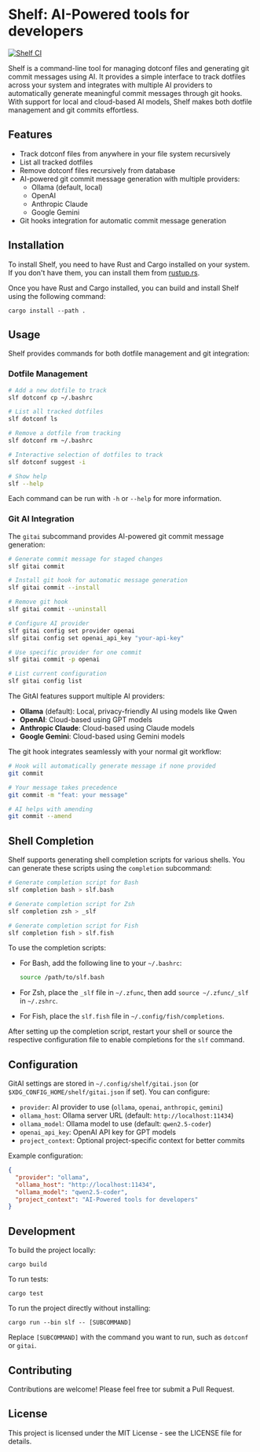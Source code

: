 # Shelf: AI-Powered tools for developers

[![Shelf CI](https://github.com/ab22593k/shelf/actions/workflows/ci.yml/badge.svg)](https://github.com/ab22593k/shelf/actions/workflows/ci.yml)

Shelf is a command-line tool for managing dotconf files and generating git
commit messages using AI. It provides a simple interface to track dotfiles
across your system and integrates with multiple AI providers to automatically
generate meaningful commit messages through git hooks. With support for local
and cloud-based AI models, Shelf makes both dotfile management and git commits effortless.

## Features

- Track dotconf files from anywhere in your file system recursively
- List all tracked dotfiles
- Remove dotconf files recursively from database
- AI-powered git commit message generation with multiple providers:
  - Ollama (default, local)
  - OpenAI
  - Anthropic Claude
  - Google Gemini
- Git hooks integration for automatic commit message generation

## Installation

To install Shelf, you need to have Rust and Cargo installed on your system. If you don't have them, you can install them from [rustup.rs](https://rustup.rs/).

Once you have Rust and Cargo installed, you can build and install Shelf using the following command:

```
cargo install --path .
```
## Usage

Shelf provides commands for both dotfile management and git integration:

### Dotfile Management

```bash
# Add a new dotfile to track
slf dotconf cp ~/.bashrc

# List all tracked dotfiles
slf dotconf ls

# Remove a dotfile from tracking
slf dotconf rm ~/.bashrc

# Interactive selection of dotfiles to track
slf dotconf suggest -i

# Show help
slf --help
```

Each command can be run with `-h` or `--help` for more information.

### Git AI Integration

The `gitai` subcommand provides AI-powered git commit message generation:

```bash
# Generate commit message for staged changes
slf gitai commit

# Install git hook for automatic message generation
slf gitai commit --install

# Remove git hook
slf gitai commit --uninstall

# Configure AI provider
slf gitai config set provider openai
slf gitai config set openai_api_key "your-api-key"

# Use specific provider for one commit
slf gitai commit -p openai

# List current configuration
slf gitai config list
```

The GitAI features support multiple AI providers:
- **Ollama** (default): Local, privacy-friendly AI using models like Qwen
- **OpenAI**: Cloud-based using GPT models
- **Anthropic Claude**: Cloud-based using Claude models
- **Google Gemini**: Cloud-based using Gemini models

The git hook integrates seamlessly with your normal git workflow:
```bash
# Hook will automatically generate message if none provided
git commit

# Your message takes precedence
git commit -m "feat: your message"

# AI helps with amending
git commit --amend
```

## Shell Completion

Shelf supports generating shell completion scripts for various shells. You can generate these scripts using the `completion` subcommand:

```bash
# Generate completion script for Bash
slf completion bash > slf.bash

# Generate completion script for Zsh
slf completion zsh > _slf

# Generate completion script for Fish
slf completion fish > slf.fish
```

To use the completion scripts:

- For Bash, add the following line to your `~/.bashrc`:

  ```bash
  source /path/to/slf.bash
  ```

- For Zsh, place the `_slf` file in `~/.zfunc`, then add `source ~/.zfunc/_slf` in `~/.zshrc`.

- For Fish, place the `slf.fish` file in `~/.config/fish/completions`.

After setting up the completion script, restart your shell or source the respective configuration file to enable completions for the `slf` command.

## Configuration

GitAI settings are stored in `~/.config/shelf/gitai.json` (or `$XDG_CONFIG_HOME/shelf/gitai.json` if set). You can configure:

- `provider`: AI provider to use (`ollama`, `openai`, `anthropic`, `gemini`)
- `ollama_host`: Ollama server URL (default: `http://localhost:11434`)
- `ollama_model`: Ollama model to use (default: `qwen2.5-coder`)
- `openai_api_key`: OpenAI API key for GPT models
- `project_context`: Optional project-specific context for better commits

Example configuration:
```json
{
  "provider": "ollama",
  "ollama_host": "http://localhost:11434",
  "ollama_model": "qwen2.5-coder",
  "project_context": "AI-Powered tools for developers"
}
```
## Development

To build the project locally:

```
cargo build
```
To run tests:

```
cargo test
```
To run the project directly without installing:

```
cargo run --bin slf -- [SUBCOMMAND]
```

Replace `[SUBCOMMAND]` with the command you want to run, such as `dotconf` or `gitai`.

## Contributing

Contributions are welcome! Please feel free tor submit a Pull Request.

## License

This project is licensed under the MIT License - see the LICENSE file for details.
